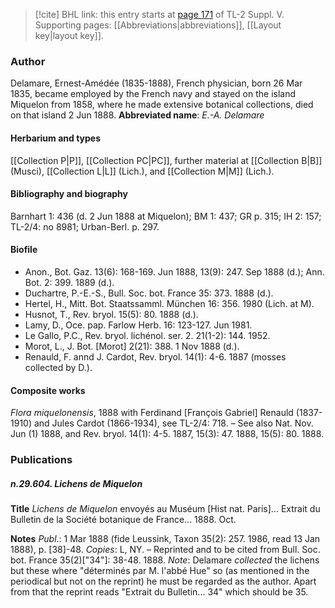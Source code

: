> [!cite] BHL link: this entry starts at [page 171](https://www.biodiversitylibrary.org/page/33259217) of TL-2 Suppl. V.
> Supporting pages: [[Abbreviations|abbreviations]], [[Layout key|layout key]].

### Author

Delamare, Ernest-Amédée (1835-1888), French physician, born 26 Mar 1835, became employed by the French navy and stayed on the island Miquelon from 1858, where he made extensive botanical collections, died on that island 2 Jun 1888. 
**Abbreviated name**: *E.-A. Delamare*

#### Herbarium and types

[[Collection P|P]], [[Collection PC|PC]], further material at [[Collection B|B]] (Musci), [[Collection L|L]] (Lich.), and [[Collection M|M]] (Lich.).

#### Bibliography and biography

Barnhart 1: 436 (d. 2 Jun 1888 at Miquelon); BM 1: 437; GR p. 315; IH 2: 157; TL-2/4: no 8981; Urban-Berl. p. 297.

#### Biofile

- Anon., Bot. Gaz. 13(6): 168-169. Jun 1888, 13(9): 247. Sep 1888 (d.); Ann. Bot. 2: 399. 1889 (d.).
- Duchartre, P.-E.-S., Bull. Soc. bot. France 35: 373. 1888 (d.).
- Hertel, H., Mitt. Bot. Staatssamml. München 16: 356. 1980 (Lich. at M).
- Husnot, T., Rev. bryol. 15(5): 80. 1888 (d.).
- Lamy, D., Oce. pap. Farlow Herb. 16: 123-127. Jun 1981.
- Le Gallo, P.C., Rev. bryol. lichénol. ser. 2. 21(1-2): 144. 1952.
- Morot, L., J. Bot. \[Morot\] 2(21): 388. 1 Nov 1888 (d.).
- Renauld, F. annd J. Cardot, Rev. bryol. 14(1): 4-6. 1887 (mosses collected by D.).

#### Composite works

*Flora miquelonensis*, 1888 with Ferdinand \[François Gabriel\] Renauld (1837-1910) and Jules Cardot (1866-1934), see TL-2/4: 718. – See also Nat. Nov. Jun (1) 1888, and Rev. bryol. 14(1): 4-5. 1887, 15(3): 47. 1888, 15(5): 80. 1888.

### Publications

##### n.29.604. Lichens de Miquelon

**Title**
*Lichens de Miquelon* envoyés au Muséum \[Hist nat. Paris\]... Extrait du Bulletin de la Société botanique de France... 1888. Oct.

**Notes**
*Publ*.: 1 Mar 1888 (fide Leussink, Taxon 35(2): 257. 1986, read 13 Jan 1888), p. \[38\]-48.
*Copies*: L, NY. – Reprinted and to be cited from Bull. Soc. bot. France 35(2)\["34"\]: 38-48. 1888.
*Note*: Delamare *collected* the lichens but these where "déterminés par M. l'abbé Hue" so (as mentioned in the periodical but not on the reprint) he must be regarded as the author. Apart from that the reprint reads "Extrait du Bulletin... 34" which should be 35.

